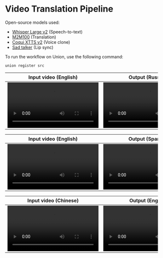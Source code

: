 # Video Translation Pipeline

Open-source models used:

- [Whisper Large v2](https://huggingface.co/openai/whisper-large-v2) (Speech-to-text)
- [M2M100](https://huggingface.co/facebook/m2m100_1.2B) (Translation)
- [Coqui XTTS v2](https://huggingface.co/coqui/XTTS-v2) (Voice clone)
- [Sad talker](https://github.com/OpenTalker/SadTalker) (Lip sync)

To run the workflow on Union, use the following command:

```
union register src
```

|                                                             Input video (English)                                                              |                                                                Output (Russian)                                                                |
| :--------------------------------------------------------------------------------------------------------------------------------------------: | :--------------------------------------------------------------------------------------------------------------------------------------------: |
| <video src="https://github.com/samhita-alla/video-translation/assets/27777173/d756f94e-54b5-43eb-a546-8f141e828ce2" type="video/mp4"> </video> | <video src="https://github.com/samhita-alla/video-translation/assets/27777173/c4d8c32f-308d-4afc-91e3-02b437c1ff4c" type="video/mp4"> </video> |

|                                                             Input video (English)                                                              |                                                                Output (Spanish)                                                                 |
| :--------------------------------------------------------------------------------------------------------------------------------------------: | :---------------------------------------------------------------------------------------------------------------------------------------------: |
| <video src="https://github.com/samhita-alla/video-translation/assets/27777173/57ebdd8b-7bf6-48d1-a52d-0a5c1d411aa9" type="video/mp4"> </video> | <video  src="https://github.com/samhita-alla/video-translation/assets/27777173/63ed557b-9263-4423-b0b7-a86abe5ad831" type="video/mp4"> </video> |

|                                                             Input video (Chinese)                                                              |                                                               Output (English)                                                                |
| :--------------------------------------------------------------------------------------------------------------------------------------------: | :-------------------------------------------------------------------------------------------------------------------------------------------: |
| <video src="https://github.com/samhita-alla/video-translation/assets/27777173/8bc8a760-3a48-444b-a593-6146b5ae8068" type="video/mp4"> </video> | <video src="https://github.com/unionai-oss/video-translation/assets/27777173/8a08b617-696b-432c-9cb2-cab45dca0451" type="video/mp4"> </video> |
